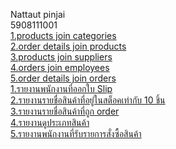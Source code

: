 Nattaut pinjai <br>
5908111001<br>
[1.products join categories](https://nattawut224.000webhostapp.com/join1.php)<br> [2.order details join products](https://nattawut224.000webhostapp.com/join2.php) <br>[3.products join suppliers](https://nattawut224.000webhostapp.com/join3.php) <br>[4.orders join employees](https://nattawut224.000webhostapp.com/join4.php) <br>[5.order details join orders](https://nattawut224.000webhostapp.com/join5.php) <br>[1.รายงานพนักงานที่ออกใบ Slip](https://nattawut224.000webhostapp.com/bug1.php) <br>[2.รายงานรายชื่อสินค้าที่อยู่ในสต็อคเท่ากับ 10 ชิ้น](https://nattawut224.000webhostapp.com/bug2.php)<br> [3.รายงานรายชื่อสินค้าที่ถูก order](https://nattawut224.000webhostapp.com/bug3.php)<br> [4.รายงานดูประเภทสินค้า](https://nattawut224.000webhostapp.com/bug4.php) <br>[5.รายงานพนักงานที่รับรายการสั่งซื้อสินค้า](https://nattawut224.000webhostapp.com/bug5.php) 
